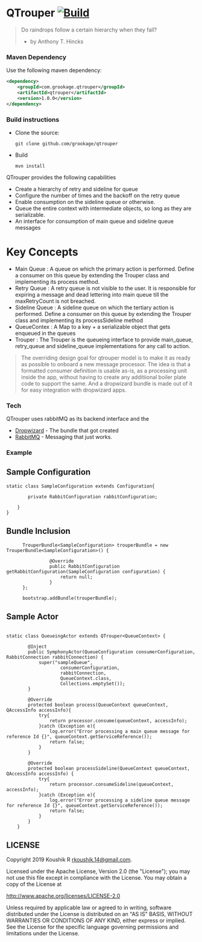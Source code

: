 # QTrouper [![Build](https://github.com/grookage/qtrouper/actions/workflows/build.yml/badge.svg)](https://github.com/grookage/qtrouper/actions/workflows/build.yml)

> Do raindrops follow a certain hierarchy when they fall?
> - by Anthony T. Hincks


### Maven Dependency

Use the following maven dependency:
```xml
<dependency>
    <groupId>com.grookage.qtrouper</groupId>
    <artifactId>qtrouper</artifactId>
    <version>1.0.0</version>
</dependency>
```

### Build instructions
  - Clone the source:

        git clone github.com/grookage/qtrouper

  - Build

        mvn install

QTrouper provides the following capabilities
  - Create a hierarchy of retry and sideline for queue
  - Configure the number of times and the backoff on the retry queue
  - Enable consumption on the sideline queue or otherwise.
  - Queue the entire context with intermediate objects, so long as they are serializable.
  - An interface for consumption of main queue and sideline queue messages

# Key Concepts

  - Main Queue      : A queue on which the primary action is performed. Define a consumer on this queue by extending the Trouper class and implementing its process method.
  - Retry Queue     : A retry queue is not visible to the user. It is responsible for expiring a message and dead lettering into main queue till the maxRetryCount is not breached.
  - Sideline Queue  : A sideline queue on which the tertiary action is performed. Define a consumer on this queue by extending the Trouper class and implementing its processSideline method
  - QueueContex     : A Map to a key + a serializable object that gets enqueued in the queues
  - Trouper         : The Trouper is the queueing interface to provide main_queue, retry_queue and sideline_queue implementations for any call to action.


> The overriding design goal for qtrouper model
> is to make it as ready as possible to onboard a new message processor.
> The idea is that a formatted consumer definition is
> usable as-is, as a processing unit inside the app, without
> having to create any additiional boiler plate code
> to support the same. And a dropwizard bundle is made out of it
> for easy integration with dropwizard apps.

### Tech

QTrouper uses rabbitMQ as its backend interface and the

* [Dropwizard](https://github.com/dropwizard/dropwizard) - The bundle that got created
* [RabbitMQ](https://www.rabbitmq.com/) - Messaging that just works.

### Example

## Sample Configuration

```
static class SampleConfiguration extends Configuration{

        private RabbitConfiguration rabbitConfiguration;

    }
}

```

## Bundle Inclusion

```
      TrouperBundle<SampleConfiguration> trouperBundle = new TrouperBundle<SampleConfiguration>() {

                @Override
                public RabbitConfiguration getRabbitConfiguration(SampleConfiguration configuration) {
                    return null;
                }
      };

      bootstrap.addBundle(trouperBundle);

```

## Sample Actor

```

static class QueueingActor extends QTrouper<QueueContext> {

        @Inject
        public SymphonyActor(QueueConfiguration consumerConfiguration, RabbitConnection rabbitConnection) {
            super("sampleQueue",
                    consumerConfiguration,
                    rabbitConnection,
                    QueueContext.class,
                    Collections.emptySet());
        }

        @Override
        protected boolean process(QueueContext queueContext, QAccessInfo accessInfo){
            try{
                return processor.consume(queueContext, accessInfo);
            }catch (Exception e){
                log.error("Error processing a main queue message for reference Id {}", queueContext.getServiceReference());
                return false;
            }
        }

        @Override
        protected boolean processSideline(QueueContext queueContext, QAccessInfo accessInfo) {
            try{
                return processor.consumeSideline(queueContext, accessInfo);
            }catch (Exception e){
                log.error("Error processing a sideline queue message for reference Id {}", queueContext.getServiceReference());
                return false;
            }
        }
    }

```

LICENSE
-------

Copyright 2019 Koushik R <rkoushik.14@gmail.com>.

Licensed under the Apache License, Version 2.0 (the "License");
you may not use this file except in compliance with the License.
You may obtain a copy of the License at

http://www.apache.org/licenses/LICENSE-2.0

Unless required by applicable law or agreed to in writing, software
distributed under the License is distributed on an "AS IS" BASIS,
WITHOUT WARRANTIES OR CONDITIONS OF ANY KIND, either express or implied.
See the License for the specific language governing permissions and
limitations under the License.


